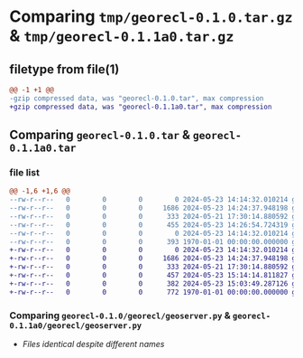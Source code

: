# Comparing `tmp/georecl-0.1.0.tar.gz` & `tmp/georecl-0.1.1a0.tar.gz`

## filetype from file(1)

```diff
@@ -1 +1 @@
-gzip compressed data, was "georecl-0.1.0.tar", max compression
+gzip compressed data, was "georecl-0.1.1a0.tar", max compression
```

## Comparing `georecl-0.1.0.tar` & `georecl-0.1.1a0.tar`

### file list

```diff
@@ -1,6 +1,6 @@
--rw-r--r--   0        0        0        0 2024-05-23 14:14:32.010214 georecl-0.1.0/georecl/__init__.py
--rw-r--r--   0        0        0     1686 2024-05-23 14:24:37.948198 georecl-0.1.0/georecl/geoserver.py
--rw-r--r--   0        0        0      333 2024-05-21 17:30:14.880592 georecl-0.1.0/georecl/main.py
--rw-r--r--   0        0        0      455 2024-05-23 14:26:54.724319 georecl-0.1.0/pyproject.toml
--rw-r--r--   0        0        0        0 2024-05-23 14:14:32.010214 georecl-0.1.0/README.md
--rw-r--r--   0        0        0      393 1970-01-01 00:00:00.000000 georecl-0.1.0/PKG-INFO
+-rw-r--r--   0        0        0        0 2024-05-23 14:14:32.010214 georecl-0.1.1a0/georecl/__init__.py
+-rw-r--r--   0        0        0     1686 2024-05-23 14:24:37.948198 georecl-0.1.1a0/georecl/geoserver.py
+-rw-r--r--   0        0        0      333 2024-05-21 17:30:14.880592 georecl-0.1.1a0/georecl/main.py
+-rw-r--r--   0        0        0      457 2024-05-23 15:14:14.811827 georecl-0.1.1a0/pyproject.toml
+-rw-r--r--   0        0        0      382 2024-05-23 15:03:49.287126 georecl-0.1.1a0/README.md
+-rw-r--r--   0        0        0      772 1970-01-01 00:00:00.000000 georecl-0.1.1a0/PKG-INFO
```

### Comparing `georecl-0.1.0/georecl/geoserver.py` & `georecl-0.1.1a0/georecl/geoserver.py`

 * *Files identical despite different names*

